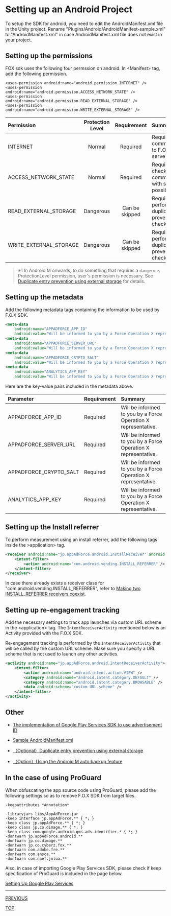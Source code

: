 # Setting up an Android Project

To setup the SDK for android, you need to edit the AndroidManifest.xml file in the Unity project. Rename "Plugins/Android/AndroidManifest-sample.xml" to "AndroidManifest.xml" in case AndroidManifest.xml file does not exist in your project.

## Setting up the permissions

FOX sdk uses the following four permssion on android.
 In &lt;Manifest&gt; tag, add the following permission.

```xml:
<uses-permission android:name="android.permission.INTERNET" />
<uses-permission android:name="android.permission.ACCESS_NETWORK_STATE" />
<uses-permission android:name="android.permission.READ_EXTERNAL_STORAGE" />
<uses-permission android:name="android.permission.WRITE_EXTERNAL_STORAGE" />
```

Permission|Protection Level|Requirement|Summary
:---|:---:|:---:|:---
INTERNET|Normal|Required|Required to communicate to F.O.X servers.
ACCESS_NETWORK_STATE|Normal|Required|Required to check if communication with servers is possible.
READ_EXTERNAL_STORAGE|Dangerous|Can be skipped|Required to perform duplicate entry prevention checks.(※1)
WRITE_EXTERNAL_STORAGE|Dangerous|Can be skipped|Required to perform duplicate entry prevention checks.(※1)

> ※1 In Android M onwards, to do something that requires a `dangerous` ProtectionLevel permission, user's permission is necessary. See [Duplicate entry prevention using external storage](/lang/ja/doc/integration/android/external_storage/README.md) for details.

## Setting up the metadata

Add the following metadata tags containing the information to be used by F.O.X SDK.

```xml
<meta-data
	android:name="APPADFORCE_APP_ID"
	android:value="Will be informed to you by a Force Operation X representative." />
<meta-data
	android:name="APPADFORCE_SERVER_URL"
	android:value="Will be informed to you by a Force Operation X representative." />
<meta-data
	android:name="APPADFORCE_CRYPTO_SALT"
	android:value="Will be informed to you by a Force Operation X representative." />
<meta-data
	android:name="ANALYTICS_APP_KEY"
	android:value="Will be informed to you by a Force Operation X representative." />
```

Here are the key-value pairs included in the metadata above.

|Parameter|Requirement|Summary|
|:------|:------|:------|
|APPADFORCE_APP_ID|Required|Will be informed to you by a Force Operation X representative.|
|APPADFORCE_SERVER_URL|Required|Will be informed to you by a Force Operation X representative.|
|APPADFORCE_CRYPTO_SALT|Required|Will be informed to you by a Force Operation X representative.|
|ANALYTICS_APP_KEY|Required|Will be informed to you by a Force Operation X representative.|


## Setting up the Install referrer
To perform measurement using an install referrer, add the following tags inside the &gt;application&gt; tag.

```xml
<receiver android:name="jp.appAdForce.android.InstallReceiver" android:exported="true">
	<intent-filter>
		<action android:name="com.android.vending.INSTALL_REFERRER" />
	</intent-filter>
</receiver>
```

In case there already exists a receiver class for "com.android.vending.INSTALL_REFERRER", refer to [Making two INSTALL_REFERRER receivers coexist](/lang/en/doc/integration/android/install_referrer/README.md).

## Setting up re-engagement tracking

Add the necessary settings to track app launches via custom URL scheme in the &lt;application&gt; tag. The `IntentReceiverActivity` mentioned below is an Activity provided with the F.O.X SDK.

Re-engagement tracking is performed by the `IntentReceiverActivity` that will be called by the custom URL scheme. Make sure you specify a URL scheme that is not used to launch any other activities.

```xml
<activity android:name="jp.appAdForce.android.IntentReceiverActivity">
	<intent-filter>
		<action android:name="android.intent.action.VIEW" />
		<category android:name="android.intent.category.DEFAULT" />
		<category android:name="android.intent.category.BROWSABLE" />
		<data android:scheme="custom URL scheme" />
	</intent-filter>
</activity>
```

## Other

* [The implementation of Google Play Services SDK to use advertisement ID](/lang/en/doc/integration/android/google_play_services/README.md)

* [Sample AndroidManifest.xml](/lang/en/doc/integration/android/config_android_manifest/AndroidManifest.xml)

* [（Optional）Duplicate entry prevention using external storage](/lang/en/doc/integration/android/external_storage/README.md)

* [（Option）Using the Android M auto backup feature](/lang/en/doc/integration/android/auto_backup/README.md)


## In the case of using ProGuard

When obfuscating the app source code using ProGuard, please add the following settings so as to remove F.O.X SDK from target files.

```
-keepattributes *Annotation*

-libraryjars libs/AppAdForce.jar
-keep interface jp.appAdForce.** { *; }
-keep class jp.appAdForce.** { *; }
-keep class jp.co.dimage.** { *; }
-keep class com.google.android.gms.ads.identifier.* { *; }
-dontwarn jp.appAdForce.android.**
-dontwarn jp.co.dimage.**
-dontwarn jp.co.cyberz.fox.**
-dontwarn com.adobe.fre.**
-dontwarn com.ansca.**
-dontwarn com.naef.jnlua.**
```

Also, in case of importing Google Play Services SDK, please check if keep specification of ProGuard is included in the page below.

[Setting Up Google Play Services](https://developer.android.com/google/play-services/setup.html#Proguard)


---
[PREVIOUS](/lang/en/doc/integration/README.md)

[TOP](/lang/en/README.md)
